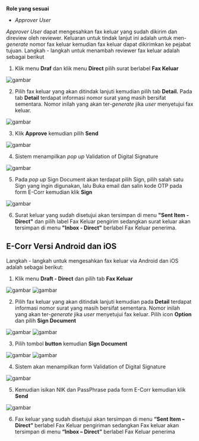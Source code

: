 **Role yang sesuai**

- *Approver User*

*Approver User* dapat mengesahkan fax keluar yang sudah dikirim dan direview oleh reviewer. Keluaran untuk tindak lanjut ini adalah untuk men-*generate* nomor fax keluar kemudian fax keluar dapat dikirimkan ke pejabat tujuan. Langkah - langkah untuk menambah reviewer fax keluar adalah sebagai berikut

1. Klik menu **Draf** dan klik menu **Direct** pilih surat berlabel **Fax Keluar**

![gambar](FaxKeluar/FK_Web/02FK50.png)

2. Pilih fax keluar yang akan ditindak lanjuti kemudian pilih tab **Detail.** Pada tab **Detail** terdapat informasi nomor surat yang masih bersifat sementara. Nomor inilah yang akan ter-*generate* jika *user* menyetujui fax keluar.

![gambar](FaxKeluar/FK_Web/02FK51.png)

3. Klik **Approve** kemudian pilih **Send**

![gambar](FaxKeluar/FK_Web/02FK52.png)

4. Sistem menampilkan *pop up* Validation of Digital Signature

![gambar](FaxKeluar/FK_Web/02FK-CR02.png)

5. Pada *pop up* Sign Document akan terdapat pilih Sign, pilih salah satu Sign yang ingin digunakan, lalu Buka email dan salin kode OTP pada form E-Corr kemudian klik **Sign**

![gambar](FaxKeluar/FK_Web/02FK-CR03.png)

6. Surat keluar yang sudah disetujui akan tersimpan di menu **"Sent Item - Direct"** dan pilih label Fax Keluar pengirim sedangkan surat keluar akan tersimpan di menu **"Inbox - Direct"** berlabel Fax Keluar penerima.



## **E-Corr Versi Android dan iOS**

Langkah - langkah untuk mengesahkan fax keluar via Android dan iOS adalah sebagai berikut:

1. Klik menu **Draft - Direct** dan pilih tab **Fax Keluar**

![gambar](FaxKeluar/FK_Android/NomorFK/02A01.png) ![gambar](FaxKeluar/FK_Android/NomorFK/02A02.png) 

2. Pilih fax keluar yang akan ditindak lanjuti kemudian pada **Detail** terdapat informasi nomor surat yang masih bersifat sementara. Nomor inilah yang akan ter-_generate_ jika _user_ menyetujui fax keluar. Pilih icon **Option** dan pilih **Sign Document**

![gambar](FaxKeluar/FK_Android/NomorFK/02A04.png) ![gambar](FaxKeluar/FK_Android/NomorFK/02A05.png)  

3. Pilih tombol **button** kemudian **Sign Document**
   
![gambar](FaxKeluar/FK_Android/NomorFK/02A06.png) ![gambar](FaxKeluar/FK_Android/NomorFK/02A07.png) 

4. Sistem akan menampilkan form Validation of Digital Signature
   
![gambar](FaxKeluar/FK_Android/NomorFK/02A08.png)

5. Kemudian isikan NIK dan PassPhrase pada form E-Corr kemudian klik **Send**
   
![gambar](FaxKeluar/FK_Android/NomorFK/02A09.png)

6. Fax keluar yang sudah disetujui akan tersimpan di menu **“Sent Item – Direct”** berlabel Fax Keluar pengiriman sedangkan Fax keluar akan tersimpan di menu **“Inbox – Direct”** berlabel Fax Keluar penerima



